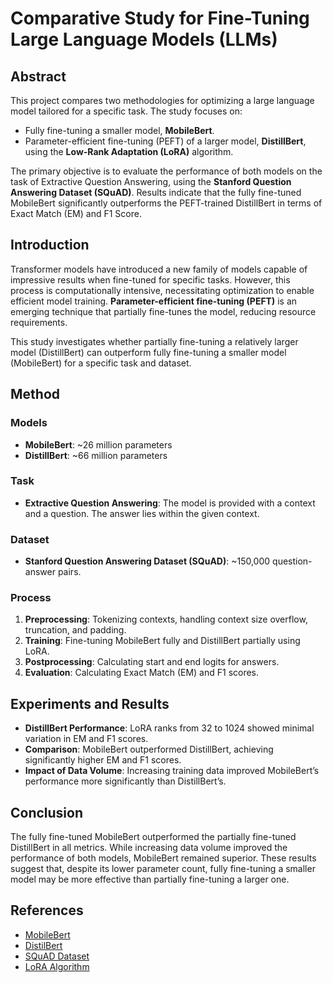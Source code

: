 # Comparative Study for Fine-Tuning Large Language Models (LLMs)

## Abstract

This project compares two methodologies for optimizing a large language model tailored for a specific task. The study focuses on:
- Fully fine-tuning a smaller model, **MobileBert**.
- Parameter-efficient fine-tuning (PEFT) of a larger model, **DistillBert**, using the **Low-Rank Adaptation (LoRA)** algorithm.

The primary objective is to evaluate the performance of both models on the task of Extractive Question Answering, using the **Stanford Question Answering Dataset (SQuAD)**. Results indicate that the fully fine-tuned MobileBert significantly outperforms the PEFT-trained DistillBert in terms of Exact Match (EM) and F1 Score.

## Introduction

Transformer models have introduced a new family of models capable of impressive results when fine-tuned for specific tasks. However, this process is computationally intensive, necessitating optimization to enable efficient model training. **Parameter-efficient fine-tuning (PEFT)** is an emerging technique that partially fine-tunes the model, reducing resource requirements.

This study investigates whether partially fine-tuning a relatively larger model (DistillBert) can outperform fully fine-tuning a smaller model (MobileBert) for a specific task and dataset.

## Method

### Models
- **MobileBert**: ~26 million parameters
- **DistillBert**: ~66 million parameters

### Task
- **Extractive Question Answering**: The model is provided with a context and a question. The answer lies within the given context.

### Dataset
- **Stanford Question Answering Dataset (SQuAD)**: ~150,000 question-answer pairs.

### Process
1. **Preprocessing**: Tokenizing contexts, handling context size overflow, truncation, and padding.
2. **Training**: Fine-tuning MobileBert fully and DistillBert partially using LoRA.
3. **Postprocessing**: Calculating start and end logits for answers.
4. **Evaluation**: Calculating Exact Match (EM) and F1 scores.

## Experiments and Results

- **DistillBert Performance**: LoRA ranks from 32 to 1024 showed minimal variation in EM and F1 scores.
- **Comparison**: MobileBert outperformed DistillBert, achieving significantly higher EM and F1 scores.
- **Impact of Data Volume**: Increasing training data improved MobileBert’s performance more significantly than DistillBert’s.

## Conclusion

The fully fine-tuned MobileBert outperformed the partially fine-tuned DistillBert in all metrics. While increasing data volume improved the performance of both models, MobileBert remained superior. These results suggest that, despite its lower parameter count, fully fine-tuning a smaller model may be more effective than partially fine-tuning a larger one.

## References

- [MobileBert](https://huggingface.co/google/mobilebert-uncased)
- [DistilBert](https://huggingface.co/distilbert/distilbert-base-uncased)
- [SQuAD Dataset](https://rajpurkar.github.io/SQuAD-explorer)
- [LoRA Algorithm](https://huggingface.co/docs/peft/en/package_reference/lora)
